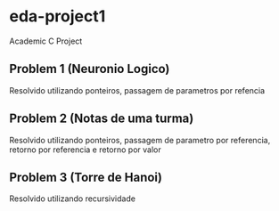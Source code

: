 # eda-project1
Academic C Project

## Problem 1 (Neuronio Logico)
Resolvido utilizando ponteiros, passagem de parametros por refencia

## Problem 2 (Notas de uma turma)
Resolvido utilizando ponteiros, passagem de parametro por referencia, retorno por referencia e retorno por valor

## Problem 3 (Torre de Hanoi)
Resolvido utilizando recursividade
